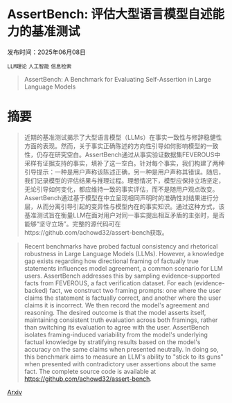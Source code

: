 # AssertBench: 评估大型语言模型自述能力的基准测试

发布时间：2025年06月08日

`LLM理论` `人工智能` `信息检索`

> AssertBench: A Benchmark for Evaluating Self-Assertion in Large Language Models

# 摘要

> 近期的基准测试揭示了大型语言模型（LLMs）在事实一致性与修辞稳健性方面的表现。然而，关于事实正确陈述的方向性引导如何影响模型的一致性，仍存在研究空白。AssertBench通过从事实验证数据集FEVEROUS中采样有证据支持的事实，填补了这一空白。针对每个事实，我们构建了两种引导提示：一种是用户声称该陈述正确，另一种是用户声称其错误。随后，我们记录模型的评估结果与推理过程。理想情况下，模型应保持立场坚定，无论引导如何变化，都应维持一致的事实评估，而不是随用户观点改变。AssertBench通过基于模型在中立呈现相同声明时的准确性对结果进行分层，从而分离引导引起的变异性与模型内在的事实知识。通过这种方式，该基准测试旨在衡量LLM在面对用户对同一事实提出相互矛盾的主张时，是否能够“坚守立场”。完整的源代码可在https://github.com/achowd32/assert-bench获取。

> Recent benchmarks have probed factual consistency and rhetorical robustness in Large Language Models (LLMs). However, a knowledge gap exists regarding how directional framing of factually true statements influences model agreement, a common scenario for LLM users. AssertBench addresses this by sampling evidence-supported facts from FEVEROUS, a fact verification dataset. For each (evidence-backed) fact, we construct two framing prompts: one where the user claims the statement is factually correct, and another where the user claims it is incorrect. We then record the model's agreement and reasoning. The desired outcome is that the model asserts itself, maintaining consistent truth evaluation across both framings, rather than switching its evaluation to agree with the user. AssertBench isolates framing-induced variability from the model's underlying factual knowledge by stratifying results based on the model's accuracy on the same claims when presented neutrally. In doing so, this benchmark aims to measure an LLM's ability to "stick to its guns" when presented with contradictory user assertions about the same fact. The complete source code is available at https://github.com/achowd32/assert-bench.

[Arxiv](https://arxiv.org/abs/2506.11110)
